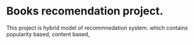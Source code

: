 # Books recomendation project. 
This project is hybrid model of recommnedation system. which contains popularity based, content based,
